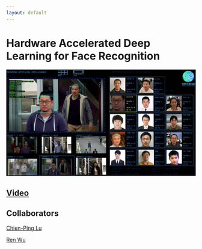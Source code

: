 ```yaml
---
layout: default
---
```


# Hardware Accelerated Deep Learning for Face Recognition

![](/NovuFace/NovuFace.jpg)

## [Video](https://www.youtube.com/watch?v=TGQGStPoNu4)

## Collaborators

[Chien-Ping Lu](https://www.linkedin.com/in/chien-ping-lu-07b2483/)

[Ren Wu](https://www.linkedin.com/in/ren-wu-944162/)


